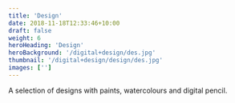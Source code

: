 ```yaml
---
title: 'Design'
date: 2018-11-18T12:33:46+10:00
draft: false
weight: 6
heroHeading: 'Design'
heroBackground: '/digital+design/des.jpg'
thumbnail: '/digital+design/design/des.jpg'
images: ['']
---
```


A selection of designs with paints, watercolours and digital pencil.
